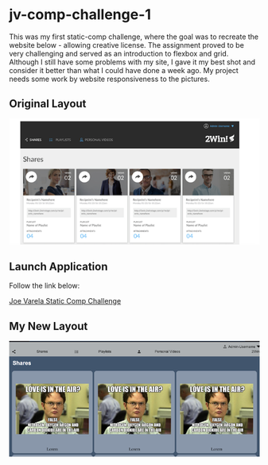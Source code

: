 # jv-comp-challenge-1

This was my first static-comp challenge, where the goal was to recreate the website below - allowing creative license. The assignment proved to be very challenging and served as an introduction to flexbox and grid. Although I still have some problems with my site, I gave it my best shot and consider it better than what I could have done a week ago. My project needs some work by website responsiveness to the pictures. 

## Original Layout
![alt text](https://raw.githubusercontent.com/jobbotrock/jv-comp-challenge-1/master/Screen%20Shot%202020-05-26%20at%203.35.22%20AM.png)

## Launch Application

Follow the link below:

[Joe Varela Static Comp Challenge](https://jobbotrock.github.io/jv-comp-challenge-1/)


## My New Layout
![alt text](https://raw.githubusercontent.com/jobbotrock/jv-comp-challenge-1/master/Screen%20Shot%202020-05-26%20at%203.31.09%20AM.png)



